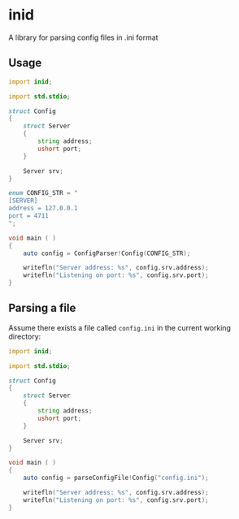# inid

A library for parsing config files in .ini format

## Usage

```d
import inid;

import std.stdio;

struct Config
{
    struct Server
    {
        string address;
        ushort port;
    }

    Server srv;
}

enum CONFIG_STR = "
[SERVER]
address = 127.0.0.1
port = 4711
";

void main ( )
{
    auto config = ConfigParser!Config(CONFIG_STR);

    writefln("Server address: %s", config.srv.address);
    writefln("Listening on port: %s", config.srv.port);
}
```

## Parsing a file

Assume there exists a file called `config.ini` in the current working directory:

```d
import inid;

import std.stdio;

struct Config
{
    struct Server
    {
        string address;
        ushort port;
    }

    Server srv;
}

void main ( )
{
    auto config = parseConfigFile!Config("config.ini");

    writefln("Server address: %s", config.srv.address);
    writefln("Listening on port: %s", config.srv.port);
}
```
